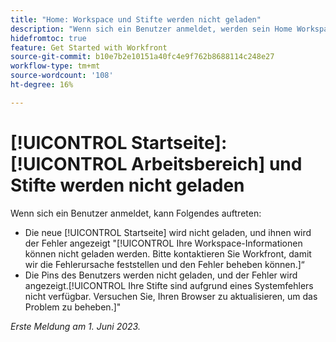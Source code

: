 ```yaml
---
title: "Home: Workspace und Stifte werden nicht geladen"
description: "Wenn sich ein Benutzer anmeldet, werden sein Home Workspace und die Pins nicht geladen und ihm werden Fehlermeldungen angezeigt."
hidefromtoc: true
feature: Get Started with Workfront
source-git-commit: b10e7b2e10151a40fc4e9f762b8688114c248e27
workflow-type: tm+mt
source-wordcount: '108'
ht-degree: 16%

---
```



# [!UICONTROL Startseite]: [!UICONTROL Arbeitsbereich] und Stifte werden nicht geladen

Wenn sich ein Benutzer anmeldet, kann Folgendes auftreten:

* Die neue [!UICONTROL Startseite] wird nicht geladen, und ihnen wird der Fehler angezeigt &quot;[!UICONTROL Ihre Workspace-Informationen können nicht geladen werden. Bitte kontaktieren Sie Workfront, damit wir die Fehlerursache feststellen und den Fehler beheben können.]“
* Die Pins des Benutzers werden nicht geladen, und der Fehler wird angezeigt.[!UICONTROL Ihre Stifte sind aufgrund eines Systemfehlers nicht verfügbar. Versuchen Sie, Ihren Browser zu aktualisieren, um das Problem zu beheben.]&quot;

_Erste Meldung am 1. Juni 2023._
